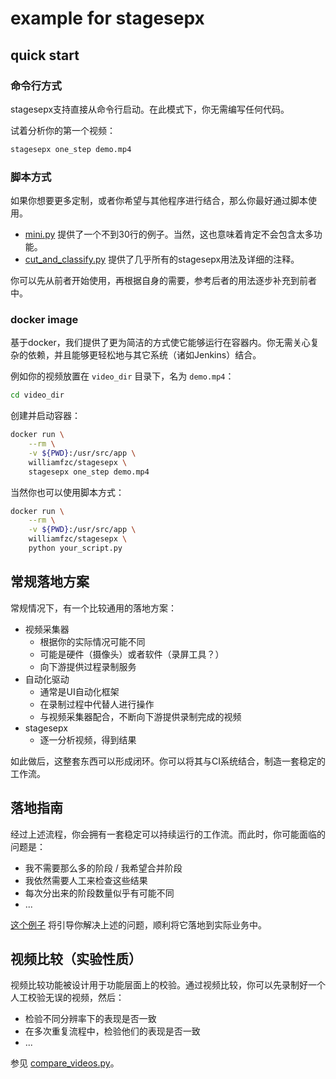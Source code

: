 # example for stagesepx

## quick start

### 命令行方式

stagesepx支持直接从命令行启动。在此模式下，你无需编写任何代码。

试着分析你的第一个视频：

```bash
stagesepx one_step demo.mp4
```

### 脚本方式

如果你想要更多定制，或者你希望与其他程序进行结合，那么你最好通过脚本使用。

- [mini.py](./mini.py) 提供了一个不到30行的例子。当然，这也意味着肯定不会包含太多功能。
- [cut_and_classify.py](./cut_and_classify.py) 提供了几乎所有的stagesepx用法及详细的注释。

你可以先从前者开始使用，再根据自身的需要，参考后者的用法逐步补充到前者中。

### docker image

基于docker，我们提供了更为简洁的方式使它能够运行在容器内。你无需关心复杂的依赖，并且能够更轻松地与其它系统（诸如Jenkins）结合。

例如你的视频放置在 `video_dir` 目录下，名为 `demo.mp4`：

```bash
cd video_dir
```

创建并启动容器：

```bash
docker run \
    --rm \
    -v ${PWD}:/usr/src/app \
    williamfzc/stagesepx \
    stagesepx one_step demo.mp4
```

当然你也可以使用脚本方式：

```bash
docker run \
    --rm \
    -v ${PWD}:/usr/src/app \
    williamfzc/stagesepx \
    python your_script.py
```

## 常规落地方案

常规情况下，有一个比较通用的落地方案：

- 视频采集器
    - 根据你的实际情况可能不同
    - 可能是硬件（摄像头）或者软件（录屏工具？）
    - 向下游提供过程录制服务
- 自动化驱动
    - 通常是UI自动化框架
    - 在录制过程中代替人进行操作
    - 与视频采集器配合，不断向下游提供录制完成的视频
- stagesepx
    - 逐一分析视频，得到结果
    
如此做后，这整套东西可以形成闭环。你可以将其与CI系统结合，制造一套稳定的工作流。

## 落地指南

经过上述流程，你会拥有一套稳定可以持续运行的工作流。而此时，你可能面临的问题是：

- 我不需要那么多的阶段 / 我希望合并阶段
- 我依然需要人工来检查这些结果
- 每次分出来的阶段数量似乎有可能不同
- ...

[这个例子](./train_and_predict) 将引导你解决上述的问题，顺利将它落地到实际业务中。

## 视频比较（实验性质）

视频比较功能被设计用于功能层面上的校验。通过视频比较，你可以先录制好一个人工校验无误的视频，然后：

- 检验不同分辨率下的表现是否一致
- 在多次重复流程中，检验他们的表现是否一致
- ...

参见 [compare_videos.py](./compare_videos.py)。
